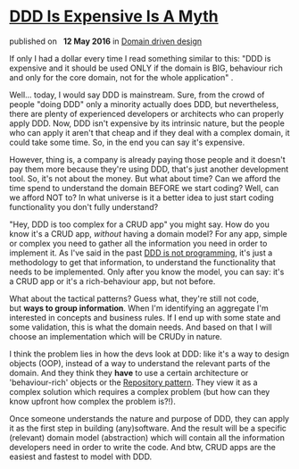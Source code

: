 # [DDD Is Expensive Is A Myth](http://blog.sapiensworks.com/post/2016/05/12/ddd-is-expensive-myth)

published on   **12 May 2016** in [Domain driven design](http://blog.sapiensworks.com/tags.html#Domain%20driven%20design)

If only I had a dollar every time I read something similar to this: "DDD is expensive and it should be used ONLY if the domain is BIG, behaviour rich and only for the core domain, not for the whole application" .

Well... today, I would say DDD is mainstream. Sure, from the crowd of people "doing DDD" only a minority actually does DDD, but nevertheless, there are plenty of experienced developers or architects who can properly apply DDD. Now, DDD isn't expensive by its intrinsic nature, but the people who can apply it aren't that cheap and if they deal with a complex domain, it could take some time. So, in the end you can say it's expensive.

However, thing is, a company is already paying those people and it doesn't pay them more because they're using DDD, that's just another development tool. So, it's not about the money. But what about time? Can we afford the time spend to understand the domain BEFORE we start coding? Well, can we afford NOT to? In what universe is it a better idea to just start coding functionality you don't fully understand?

"Hey, DDD is too complex for a CRUD app" you might say. How do you know it's a CRUD app, _without_ having a domain model? For any app, simple or complex you need to gather all the information you need in order to implement it. As I've said in the past [DDD is not programming](https://t.co/aLAf0Dbx4r), it's just a methodology to get that information, to understand the functionality that needs to be implemented. Only after you know the model, you can say: it's a CRUD app or it's a rich-behaviour app, but not before.

What about the tactical patterns? Guess what, they're still not code, but **ways to group information**. When I'm identifying an aggregate I'm interested in concepts and business rules. If I end up with some state and some validation, this is what the domain needs. And based on that I will choose an implementation which will be CRUDy in nature.

I think the problem lies in how the devs look at DDD: like it's a way to design objects (OOP), instead of a way to understand the relevant parts of the domain. And they think they **have** to use a certain architecture or 'behaviour-rich' objects or the [Repository pattern](http://blog.sapiensworks.com/post/2014/06/02/The-Repository-Pattern-For-Dummies.aspx). They view it as a complex solution which requires a complex problem (but how can they know upfront how complex the problem is?!).

Once someone understands the nature and purpose of DDD, they can apply it as the first step in building (any)software. And the result will be a specific (relevant) domain model (abstraction) which will contain all the information developers need in order to write the code. And btw, CRUD apps are the easiest and fastest to model with DDD.